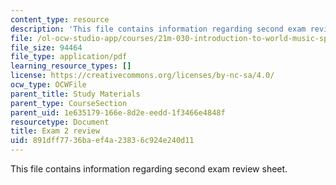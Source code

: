 ```yaml
---
content_type: resource
description: 'This file contains information regarding second exam review sheet. '
file: /ol-ocw-studio-app/courses/21m-030-introduction-to-world-music-spring-2013/891dff7736baef4a23836c924e240d11_MIT21M_030S13_exam2review.pdf
file_size: 94464
file_type: application/pdf
learning_resource_types: []
license: https://creativecommons.org/licenses/by-nc-sa/4.0/
ocw_type: OCWFile
parent_title: Study Materials
parent_type: CourseSection
parent_uid: 1e635179-166e-8d2e-eedd-1f3466e4848f
resourcetype: Document
title: Exam 2 review
uid: 891dff77-36ba-ef4a-2383-6c924e240d11
---
```

This file contains information regarding second exam review sheet. 